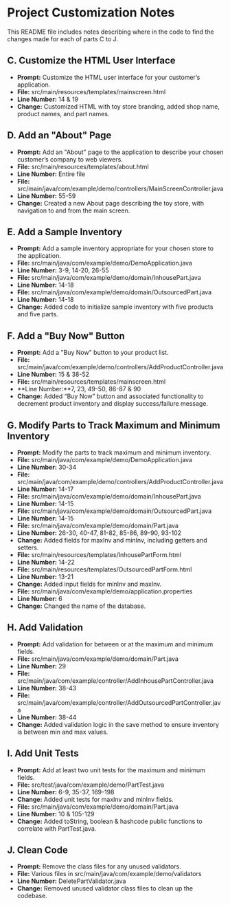 # Project Customization Notes

This README file includes notes describing where in the code to find the changes made for each of parts C to J.

## C. Customize the HTML User Interface
- **Prompt:** Customize the HTML user interface for your customer’s application.
- **File:** src/main/resources/templates/mainscreen.html
- **Line Number:** 14 & 19
- **Change:** Customized HTML with toy store branding, added shop name, product names, and part names.

## D. Add an "About" Page
- **Prompt:** Add an "About" page to the application to describe your chosen customer’s company to web viewers.
- **File:** src/main/resources/templates/about.html
- **Line Number:** Entire file
- **File:** src/main/java/com/example/demo/controllers/MainScreenController.java
- **Line Number:** 55-59
- **Change:** Created a new About page describing the toy store, with navigation to and from the main screen.

## E. Add a Sample Inventory
- **Prompt:** Add a sample inventory appropriate for your chosen store to the application.
- **File:** src/main/java/com/example/demo/DemoApplication.java
- **Line Number:** 3-9, 14-20, 26-55
- **File:** src/main/java/com/example/demo/domain/InhousePart.java
- **Line Number:** 14-18
- **File:** src/main/java/com/example/demo/domain/OutsourcedPart.java
- **Line Number:** 14-18
- **Change:** Added code to initialize sample inventory with five products and five parts.

## F. Add a "Buy Now" Button
- **Prompt:** Add a "Buy Now" button to your product list.
- **File:** src/main/java/com/example/demo/controllers/AddProductController.java
- **Line Number:** 15 & 38-52
- **File:** src/main/resources/templates/mainscreen.html
- **Line Number:**7, 23, 49-50, 86-87 & 90
- **Change:** Added “Buy Now” button and associated functionality to decrement product inventory and display success/failure message.

## G. Modify Parts to Track Maximum and Minimum Inventory
- **Prompt:** Modify the parts to track maximum and minimum inventory.
- **File:** src/main/java/com/example/demo/DemoApplication.java
- **Line Number:** 30-34
- **File:** src/main/java/com/example/demo/controllers/AddProductController.java
- **Line Number:** 14-17
- **File:** src/main/java/com/example/demo/domain/InhousePart.java
- **Line Number:** 14-15
- **File:** src/main/java/com/example/demo/domain/OutsourcedPart.java
- **Line Number:** 14-15
- **File:** src/main/java/com/example/demo/domain/Part.java
- **Line Number:** 26-30, 40-47, 81-82, 85-86, 89-90, 93-102
- **Change:** Added fields for maxInv and minInv, including getters and setters.
- **File:** src/main/resources/templates/InhousePartForm.html
- **Line Number:** 14-22
- **File:** src/main/resources/templates/OutsourcedPartForm.html
- **Line Number:** 13-21
- **Change:** Added input fields for minInv and maxInv.
- **File:** src/main/java/com/example/demo/application.properties
- **Line Number:** 6
- **Change:** Changed the name of the database.

## H. Add Validation
- **Prompt:** Add validation for between or at the maximum and minimum fields.
- **File:** src/main/java/com/example/demo/domain/Part.java
- **Line Number:** 29
- **File:** src/main/java/com/example/controller/AddInhousePartController.java
- **Line Number:** 38-43
- **File:** src/main/java/com/example/controller/AddOutsourcedPartController.java
- **Line Number:** 38-44
- **Change:** Added validation logic in the save method to ensure inventory is between min and max values.

## I. Add Unit Tests
- **Prompt:** Add at least two unit tests for the maximum and minimum fields.
- **File:** src/test/java/com/example/demo/PartTest.java
- **Line Number:** 6-9, 35-37, 169-198
- **Change:** Added unit tests for maxInv and minInv fields.
- **File:** src/main/java/com/example/demo/domain/Part.java
- **Line Number:** 10 & 105-129
- **Change:** Added toString, boolean & hashcode public functions to correlate with PartTest.java.

## J. Clean Code
- **Prompt:** Remove the class files for any unused validators.
- **File:** Various files in src/main/java/com/example/demo/validators
- **Line Number:** DeletePartValidator.java
- **Change:** Removed unused validator class files to clean up the codebase.
